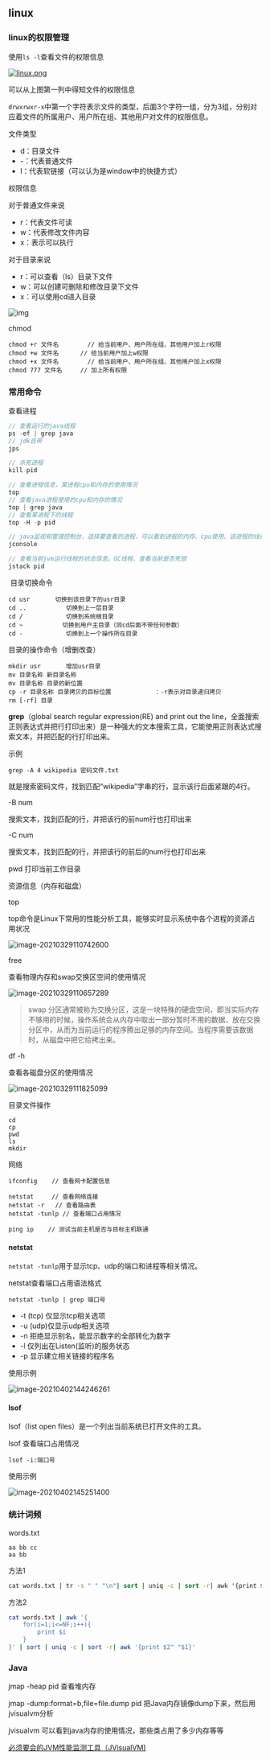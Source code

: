 ## linux

### linux的权限管理

使用`ls -l`查看文件的权限信息

[![linux.png](https://i.postimg.cc/GhVjG33x/linux.png)](https://postimg.cc/vc79dsV4)

可以从上图第一列中得知文件的权限信息

`drwxrwxr-x`中第一个字符表示文件的类型，后面3个字符一组，分为3组，分别对应着文件的所属用户、用户所在组、其他用户对文件的权限信息。

文件类型

- d：目录文件
- -：代表普通文件
- l：代表软链接（可以认为是window中的快捷方式）

权限信息

对于普通文件来说

- r：代表文件可读
- w：代表修改文件内容
- x：表示可以执行

对于目录来说

- r：可以查看（ls）目录下文件
- w：可以创建可删除和修改目录下文件
- x：可以使用cd进入目录

![img](https://www.runoob.com/wp-content/uploads/2014/06/file-llls22.jpg)

chmod

```
chmod +r 文件名		// 给当前用户、用户所在组、其他用户加上r权限
chmod +w 文件名  	  // 给当前用户加上w权限
chmod +x 文件名		// 给当前用户、用户所在组、其他用户加上x权限
chmod 777 文件名     // 加上所有权限
```

### 常用命令

查看进程

```c
// 查看运行的java线程
ps -ef | grep java
// jdk自带
jps 

// 杀死进程
kill pid

// 查看进程信息，某进程cpu和内存的使用情况
top
// 查看java进程使用的cpu和内存的情况
top | grep java
// 查看某进程下的线程
top -H -p pid

// java监视和管理控制台，选择要查看的进程，可以看到进程的内存、cpu使用、该进程的线程等信息
jconsole

// 查看当前jvm运行线程的状态信息，GC线程、查看当前是否死锁
jstack pid
```

​	目录切换命令

```
cd usr		 切换到该目录下的usr目录
cd ..			切换到上一层目录
cd /			切换到系统根目录
cd ~		   切换到用户主目录（同cd后面不带任何参数）
cd -		   	切换到上一个操作所在目录
```

目录的操作命令（增删改查）

```
mkdir usr		增加usr目录
mv 目录名称 新目录名称
mv 目录名称 目录的新位置
cp -r 目录名称 目录拷贝的目标位置			：-r表示对目录递归拷贝
rm [-rf] 目录
```

**grep**（global search regular expression(RE) and print out the line，全面搜索正则表达式并把行打印出来）是一种强大的文本搜索工具，它能使用正则表达式搜索文本，并把匹配的行打印出来。

示例

```
grep -A 4 wikipedia 密码文件.txt 
```

就是搜索密码文件，找到匹配“wikipedia”字串的行，显示该行后面紧跟的4行。

-B num

搜索文本，找到匹配的行，并把该行的前num行也打印出来

-C num

搜索文本，找到匹配的行，并把该行的前后的num行也打印出来

pwd 打印当前工作目录



资源信息（内存和磁盘）

top

top命令是Linux下常用的性能分析工具，能够实时显示系统中各个进程的资源占用状况

![image-20210329110742600](C:\Users\zsh\AppData\Roaming\Typora\typora-user-images\image-20210329110742600.png)

free

查看物理内存和swap交换区空间的使用情况

![image-20210329110657289](C:\Users\zsh\AppData\Roaming\Typora\typora-user-images\image-20210329110657289.png)

> swap 分区通常被称为交换分区，这是一块特殊的硬盘空间，即当实际内存不够用的时候，操作系统会从内存中取出一部分暂时不用的数据，放在交换分区中，从而为当前运行的程序腾出足够的内存空间。当程序需要该数据时，从磁盘中把它给拷出来。

df -h 

查看各磁盘分区的使用情况 

![image-20210329111825099](C:\Users\zsh\AppData\Roaming\Typora\typora-user-images\image-20210329111825099.png)

目录文件操作

```
cd
cp
pwd
ls
mkdir
```

网络

```
ifconfig	// 查看网卡配置信息

netstat     // 查看网络连接	
netstat -r   // 查看路由表
netstat -tunlp // 查看端口占用情况

ping ip    // 测试当前主机是否与目标主机联通
```

#### netstat

```netstat -tunlp```用于显示tcp、udp的端口和进程等相关情况。

netstat查看端口占用语法格式

```
netstat -tunlp | grep 端口号
```

- -t (tcp) 仅显示tcp相关选项
- -u (udp)仅显示udp相关选项
- -n 拒绝显示别名，能显示数字的全部转化为数字
- -l 仅列出在Listen(监听)的服务状态
- -p 显示建立相关链接的程序名

使用示例

![image-20210402144246261](C:\Users\zsh\AppData\Roaming\Typora\typora-user-images\image-20210402144246261.png)

#### lsof

lsof（list open files）是一个列出当前系统已打开文件的工具。

lsof 查看端口占用情况

```
lsof -i:端口号
```

使用示例

![image-20210402145251400](C:\Users\zsh\AppData\Roaming\Typora\typora-user-images\image-20210402145251400.png)

### 统计词频

words.txt

```
aa bb cc
aa bb
```

方法1

```cmd
cat words.txt | tr -s " " "\n"| sort | uniq -c | sort -r| awk '{print $2" "$1}'
```

方法2

```bash
cat words.txt | awk '{
    for(i=1;i<=NF;i++){
        print $i
    }
}' | sort | uniq -c | sort -r| awk '{print $2" "$1}'
```

### Java

jmap -heap pid 查看堆内存

jmap -dump:format=b,file=file.dump pid  把Java内存镜像dump下来，然后用jvisualvm分析

jvisualvm 可以看到java内存的使用情况，那些类占用了多少内存等等

[必须要会的JVM性能监测工具（JVisualVM)](https://zhuanlan.zhihu.com/p/339676111)


